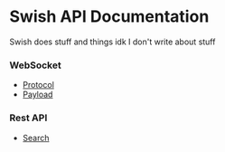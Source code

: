 # Swish API Documentation

Swish does stuff and things idk I don't write about stuff

### WebSocket
- [Protocol](websocket/protocol.md)
- [Payload](websocket/payloads.md)

### Rest API
- [Search](rest/search.md)
